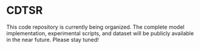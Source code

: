 # CDTSR
This code repository is currently being organized. The complete model implementation, experimental scripts, and dataset will be publicly available in the near future. Please stay tuned!
